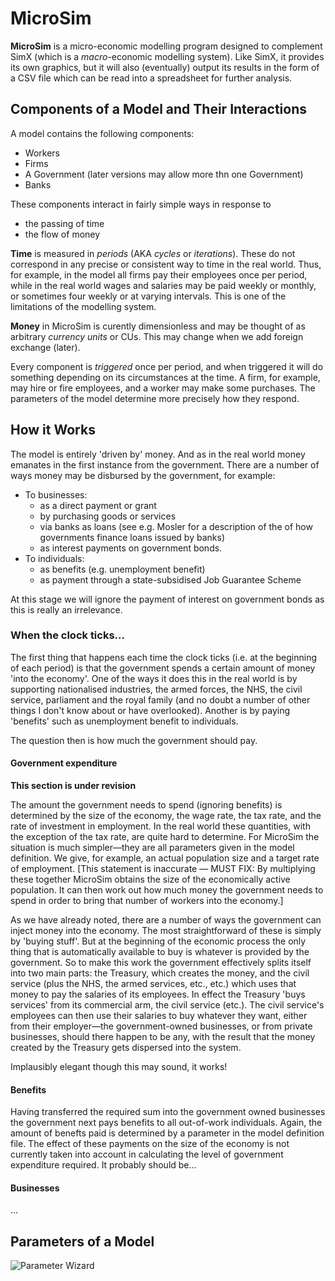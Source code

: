 # MicroSim

**MicroSim** is a micro-economic modelling program designed to complement SimX (which is a *macro*-economic modelling system). Like SimX, it provides its own graphics, but it will also (eventually) output its results in the form of a CSV file which can be read into a spreadsheet for further analysis.


## Components of a Model and Their Interactions ##

A model contains the following components:

* Workers
* Firms
* A Government (later versions may allow more thn one Government)
* Banks

These components interact in fairly simple ways in response to 

* the passing of time
* the flow of money

**Time** is measured in *periods* (AKA *cycles* or *iterations*). These do not correspond in any precise or consistent way to time in the real world. Thus, for example, in the model all firms pay their employees once per period, while in the real world wages and salaries may be paid weekly or monthly, or sometimes four weekly or at varying intervals. This is one of the limitations of the modelling system.

**Money** in MicroSim is curently dimensionless and may be thought of as arbitrary *currency units* or CUs. This may change when we add foreign exchange (later).

Every component is *triggered* once per period, and when triggered it will do something depending on its circumstances at the time. A firm, for example, may hire or fire employees, and a worker may make some purchases. The parameters of the model determine more precisely how they respond. 

## How it Works ##
The model is entirely 'driven by' money. And as in the real world money emanates in the first instance from the government. There are a number of ways money may be disbursed by the government, for example:

* To businesses:
	- as a direct payment or grant
	- by purchasing goods or services
	- via banks as loans (see e.g. Mosler for a description of the of how governments finance loans issued by banks)
	- as interest payments on government bonds.
* To individuals:
	- as benefits (e.g. unemployment benefit)
	- as payment through a state-subsidised Job Guarantee Scheme


At this stage we will ignore the payment of interest on government bonds as this is really an irrelevance. 

### When the clock ticks... ###
The first thing that happens each time the clock ticks (i.e. at the beginning of each period) is that the government spends a certain amount of money 'into the economy'. One of the ways it does this in the real world is by supporting nationalised industries, the armed forces, the NHS, the civil service, parliament and the royal family (and no doubt a number of other things I don't know about or have overlooked). Another is by paying 'benefits' such as unemployment benefit to individuals.

The question then is how much the government should pay.

#### Government expenditure ####

**This section is under revision**

The amount the government needs to spend (ignoring benefits) is determined by the size of the economy, the wage rate, the tax rate, and the rate of investment in employment. In the real world these quantities, with the exception of the tax rate, are quite hard to determine. For MicroSim the situation is much simpler&mdash;they are all parameters given in the model definition. We give, for example, an actual population size and a target rate of employment. [This statement is inaccurate &mdash; MUST FIX: By multiplying these together MicroSim obtains the size of the economically active population. It can then work out how much money the government needs to spend in order to bring that number of workers into the economy.]

As we have already noted, there are a number of ways the government  can inject money into the economy. The most straightforward of these is simply by 'buying stuff'. But at the beginning of the economic process the only thing that is automatically available to buy is whatever is provided by the government. So to make this work the government effectively splits itself into two main parts: the Treasury, which creates the money, and the civil service (plus the NHS, the armed services, etc., etc.) which uses that money to pay the salaries of its employees. In effect the Treasury 'buys services' from its commercial arm, the civil service (etc.). The civil service's employees can then use their salaries to buy whatever they want, either from their employer&mdash;the government-owned businesses, or from private businesses, should there happen to be any, with the result that the money created by the Treasury gets dispersed into the system.

Implausibly elegant though this may sound, it works!

#### Benefits ####
Having transferred the required sum into the government owned businesses the government next pays benefits to all out-of-work individuals. Again, the amount of benefts paid is determined by a parameter in the model definition file. The effect of these payments on the size of the economy is not currently taken into account in calculating the level of government expenditure required. It probably should be...

#### Businesses ####

...

## Parameters of a Model ##

![Parameter Wizard](http://obson.net/wp-content/uploads/2017/08/parameter-wizard.jpeg)

